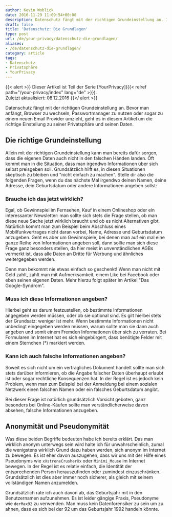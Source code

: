 ```yaml
---
author: Kevin Woblick
date: 2016-11-29 11:09:54+00:00
description: Datenschutz fängt mit der richtigen Grundeinstellung an. In diesem Artikel geht es um die richtige Einstellung zu seiner Privatsphäre und seinen Daten.
draft: false
title: 'Datenschutz: Die Grundlagen'
type: post
url: /de/your-privacy/datenschutz-die-grundlagen/
aliases:
- /de/datenschutz-die-grundlagen/
category: article
tags:
- Datenschutz
- Privatsphäre
- YourPrivacy
---
```


{{< alert >}}
Dieser Artikel ist Teil der Serie [YourPrivacy]({{< relref path="/your-privacy/index" lang="de" >}}).  
Zuletzt aktualisiert: 08.12.2016
{{</ alert >}}


Datenschutz fängt mit der richtigen Grundeinstellung an. Bevor man anfängt, Browser zu wechseln, Passwortmanager zu nutzen oder sogar zu einem neuen Email Provider umzieht, geht es in diesem Artikel um die richtige Einstellung zu seiner Privatsphäre und seinen Daten.


## Die richtige Grundeinstellung

Allein mit der richtigen Grundeinstellung kann man bereits dafür sorgen, dass die eigenen Daten auch nicht in den falschen Händen landen. Oft kommt man in die Situation, dass man irgendwo Informationen über sich selbst preisgeben soll. Grundsätzlich hilft es, in diesen Situationen skeptisch zu bleiben und "nicht einfach zu machen". Stelle dir also die folgenden Fragen, wenn du das nächste Mal irgendwo deinen Namen, deine Adresse, dein Geburtsdatum oder andere Informationen angeben sollst:


### Brauche ich das jetzt wirklich?

Egal, ob Gewinnspiel im Fernsehen, Kauf in einem Onlineshop oder ein interessanter Newsletter: man sollte sich stets die Frage stellen, ob man diese neue Sache jetzt wirklich braucht und ob es nicht Alternativen gibt. Natürlich kommt man zum Beispiel beim Abschluss eines Mobilfunkvertrages nicht daran vorbei, Name, Adresse und Geburtsdatum anzugeben.
Geht es aber um Gewinnspiele, bei denen man auf ein mal eine ganze Reihe von Informationen angeben soll, dann sollte man sich diese Frage ganz besonders stellen, da hier meist in unverständlichen AGBs vermerkt ist, dass alle Daten an Dritte für Werbung und ähnliches weitergegeben werden.

Denn man bekommt nie etwas einfach so geschenkt! Wenn man nicht mit Geld zahlt, zahlt man mit Aufmerksamkeit, einem Like bei Facebook oder eben seinen eigenen Daten. Mehr hierzu folgt später im Artikel "Das Google-Syndrom".


### Muss ich diese Informationen angeben?

Hierbei geht es darum festzustellen, ob bestimmte Informationen angegeben werden müssen, oder ob sie optional sind. Es gilt hierbei stets der Grundsatz: weniger ist mehr. Wenn bestimmte Informationen nicht unbedingt eingegeben werden müssen, warum sollte man sie dann auch angeben und somit einem Fremden Informationen über sich zu verraten.
Bei Formularen im Internet hat es sich eingebürgert, dass benötigte Felder mit einem Sternchen (*) markiert werden.


### Kann ich auch falsche Informationen angeben?

Soweit es sich nicht um ein vertragliches Dokument handelt sollte man sich stets darüber informieren, ob die Angabe falscher Daten überhaupt erlaubt ist oder sogar rechtliche Konsequenzen hat. In der Regel ist es jedoch kein Problem, wenn man zum Beispiel bei der Anmeldung bei einem sozialen Netzwerk einen falschen Namen oder ein falsches Geburtsdatum angibt.

Bei dieser Frage ist natürlich grundsätzlich Vorsicht geboten, ganz besonders bei Online-Käufen sollte man verständlicherweise davon absehen, falsche Informationen anzugeben.


## Anonymität und Pseudonymität

Was diese beiden Begriffe bedeuten habe ich bereits erklärt. Das man wirklich anonym unterwegs sein wird halte ich für unwahrscheinlich, zumal die wenigstens wirklich Grund dazu haben werden, sich anonym im Internet zu bewegen. Es ist eher davon auszugehen, dass wir uns mit der Hilfe eines Pseudonyms wie `xXstroneCrusherXx` oder `Minimi_Mouse` im Internet bewegen. In der Regel ist es relativ einfach, die Identität der entsprechenden Person herauszufinden oder zumindest einzuschränken. Grundsätzlich ist dies aber immer noch sicherer, als gleich mit seinem vollständigen Namen anzumelden.

Grundsätzlich rate ich auch davon ab, das Geburtsjahr mit in den Benutzernamen aufzunehmen. Es ist leider gängige Praxis, Pseudonyme wie `derMax92` zu verwenden. Man muss kein Datenforensiker zu sein um zu ahnen, dass es sich bei der 92 um das Geburtsjahr 1992 handeln könnte.
